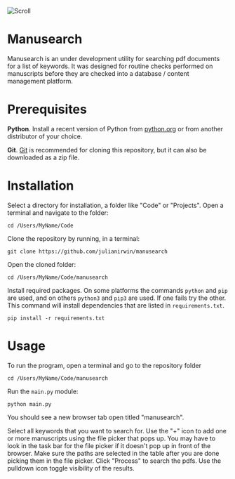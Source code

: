 ![Scroll](https://www.favicon.cc/logo3d/552373.png)
# Manusearch

Manusearch is an under development utility for searching pdf documents for a list of keywords. It was designed for routine checks performed on manuscripts before they are checked into a database / content management platform. 

# Prerequisites

**Python**. Install a recent version of Python from [python.org](https://www.python.org/) or from another distributor of your choice.

**Git**. [Git](https://git-scm.com/) is recommended for cloning this repository, but it can also be downloaded as a zip file.

# Installation

Select a directory for installation, a folder like "Code" or "Projects". Open a terminal and navigate to the folder:

    cd /Users/MyName/Code

Clone the repository by running, in a terminal:

    git clone https://github.com/julianirwin/manusearch

Open the cloned folder:

    cd /Users/MyName/Code/manusearch

Install required packages. On some platforms the commands `python` and `pip` are used, and on others `python3` and `pip3` are used. If one fails try the other. This command will install dependencies that are listed in `requirements.txt`.

    pip install -r requirements.txt

# Usage

To run the program, open a terminal and go to the repository folder

    cd /Users/MyName/Code/manusearch

Run the `main.py` module:

    python main.py

You should see a new browser tab open titled "manusearch".

Select all keywords that you want to search for. Use the "+" icon to add one or more manuscripts using the file picker that pops up. You may have to look in the task bar for the file picker if it doesn't pop up in front of the browser. Make sure the paths are selected in the table after you are done picking them in the file picker. Click "Process" to search the pdfs. Use the pulldown icon toggle visibility of the results.